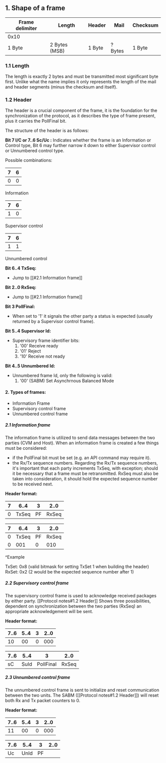 
## 1. Shape of a frame

| **Frame delimiter** | **Length**    | Header | Mail    | Checksum |
| ------------------- | ------------- | ------ | ------- | -------- |
| 0x10                |               |        |         |          |
| 1 Byte              | 2 Bytes (MSB) | 1 Byte | ? Bytes | 1 Byte   |

### 1.1 Length
The length is exactly 2 bytes and must be transmitted most significant byte first.
Unlike what the name implies it only represents the length of the mail and header segments (minus the checksum and itself).

### 1.2 Header
The header is a crucial component of the frame, it is the foundation for the synchronization of the protocol, as it describes the type of frame present, plus it carries the PollFinal bit.

The structure of the header is as follows:

**Bit 7 I/C or 7..6 Sc/Uc :** 
Indicates whether the frame is an Information or Control type, Bit 6 may further narrow it down to
either Supervisor control or Unnumbered control type.

Possible combinations:

| 7   | 6   |
| --- | --- |
| 0   | 0   |
 Information

| 7   | 6   |
| --- | --- |
| 1   | 0   |
Supervisor control

| 7   | 6   |
| --- | --- |
| 1   | 1   |
Unnumbered control

**Bit 6..4 TxSeq:**
- Jump to [[#2.1 Information frame]]

**Bit 2..0 RxSeq:**
- Jump to [[#2.1 Information frame]]

**Bit 3 PollFinal:**
- When set to '1' it signals the other party a status is expected  (usually returned by a Supervisor control frame).

**Bit 5..4 Supervisor Id:**
- Supervisory frame identifier bits:
	1. '00' Receive ready
	2. '01' Reject
	3. '10' Receive not ready

**Bit 4..5 Unnumbered Id:**
- Unnumbered frame Id, only the following is valid:
	1. '00' (SABM) Set Asynchrnous Balanced Mode

#### 2. Types of frames:

- Information Frame
- Supervisory control frame
- Unnumbered control frame
##### 2.1 Information frame
The information frame is utilized to send data messages between the two parties (CVM and Host).
When an information frame is created a few things must be considered:
- if the PollFinal bit must be set (e.g. an API command may require it).
- the Rx/Tx sequence numbers.
Regarding the Rx/Tx sequence numbers, it's important that each party increments TxSeq, with exception; should it be necessary that a frame must be retransmitted.
RxSeq must also be taken into consideration, it should hold the expected sequence number to be received next.

**Header format:**

| 7   | 6..4  | 3   | 2..0  |
| --- | ----- | --- | ----- |
| 0   | TxSeq | PF  | RxSeq |

| 7   | 6..4  | 3   | 2..0  |
| --- | ----- | --- | ----- |
| 0   | TxSeq | PF  | RxSeq |
| 0   | 001   | 0   | 010   |
^Example

TxSet: 0x8 (valid bitmask for setting TxSet 1 when building the header)
RxSet: 0x2 (2 would be the expected sequence number after 1)

##### 2.2 Supervisory control frame
The supervisory control frame is used to acknowledge received packages by either party.
[[Protocol notes#1.2 Header]] Shows three possibilities, dependent on synchronization between the two parties (RxSeq) an appropriate acknowledgement will be sent.

**Header format:**

| 7..6 | 5..4 | 3   | 2..0 |
| ---- | ---- | --- | ---- |
| 10   | 00   | 0   | 000  |

| 7..6 | 5..4 | 3         | 2..0  |
| ---- | ---- | --------- | ----- |
| sC   | SuId | PollFinal | RxSeq |

##### 2.3 Unnumbered control frame
The unnumbered control frame is sent to initialize and reset communication between the two units. The SABM ([[Protocol notes#1.2 Header]]) will reset both Rx and Tx packet counters to 0.

**Header format:**

| 7..6 | 5..4 | 3   | 2..0 |
| ---- | ---- | --- | ---- |
| 11   | 00   | 0   | 000  |

| 7..6 | 5..4 | 3   | 2..0 |
| ---- | ---- | --- | ---- |
| Uc   | UnId | PF  |      |
